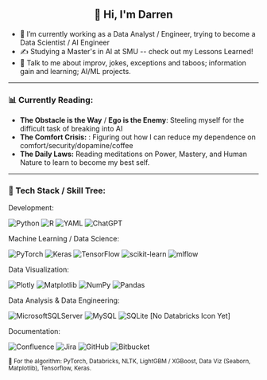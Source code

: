 <h2 align="center">👋 Hi, I'm Darren </h2>


- 🔭 I’m currently working as a Data Analyst / Engineer, trying to become a Data Scientist / AI Engineer
- ✍ Studying a Master's in AI at SMU -- check out my Lessons Learned!
- 💬 Talk to me about improv, jokes, exceptions and taboos; information gain and learning; AI/ML projects.
-------

### 📊 **Currently Reading:**

- **The Obstacle is the Way** / **Ego is the Enemy**: Steeling myself for the difficult task of breaking into AI
- **The Comfort Crisis:** : Figuring out how I can reduce my dependence on comfort/security/dopamine/coffee
- **The Daily Laws:** Reading meditations on Power, Mastery, and Human Nature to learn to become my best self.

-------
<!--
**📝 Latest Blog Posts**

<p align="center">
  <a href="[https://blog.athulcyriac.in](https://1df.co/)">Personal Blog</a> •
  <a href="https://twitter.com/athulcajay">Linkedin</a>
</p>
-------
-->
### 🌴 Tech Stack / Skill Tree:



Development:

![Python](https://img.shields.io/badge/python-3670A0?style=for-the-badge&logo=python&logoColor=ffdd54) ![R](https://img.shields.io/badge/r-%23276DC3.svg?style=for-the-badge&logo=r&logoColor=white) ![YAML](https://img.shields.io/badge/yaml-%23ffffff.svg?style=for-the-badge&logo=yaml&logoColor=151515) ![ChatGPT](https://img.shields.io/badge/chatGPT-74aa9c?style=for-the-badge&logo=openai&logoColor=white) 

Machine Learning / Data Science:

![PyTorch](https://img.shields.io/badge/PyTorch-%23EE4C2C.svg?style=for-the-badge&logo=PyTorch&logoColor=white) ![Keras](https://img.shields.io/badge/Keras-%23D00000.svg?style=for-the-badge&logo=Keras&logoColor=white) ![TensorFlow](https://img.shields.io/badge/TensorFlow-%23FF6F00.svg?style=for-the-badge&logo=TensorFlow&logoColor=white) ![scikit-learn](https://img.shields.io/badge/scikit--learn-%23F7931E.svg?style=for-the-badge&logo=scikit-learn&logoColor=white) ![mlflow](https://img.shields.io/badge/mlflow-%23d9ead3.svg?style=for-the-badge&logo=numpy&logoColor=blue) 

Data Visualization: 

![Plotly](https://img.shields.io/badge/Plotly-%233F4F75.svg?style=for-the-badge&logo=plotly&logoColor=white) ![Matplotlib](https://img.shields.io/badge/Matplotlib-%23ffffff.svg?style=for-the-badge&logo=Matplotlib&logoColor=black) ![NumPy](https://img.shields.io/badge/numpy-%23013243.svg?style=for-the-badge&logo=numpy&logoColor=white) ![Pandas](https://img.shields.io/badge/pandas-%23150458.svg?style=for-the-badge&logo=pandas&logoColor=white)

Data Analysis & Data Engineering: 

![MicrosoftSQLServer](https://img.shields.io/badge/Microsoft%20SQL%20Server-CC2927?style=for-the-badge&logo=microsoft%20sql%20server&logoColor=white) ![MySQL](https://img.shields.io/badge/mysql-4479A1.svg?style=for-the-badge&logo=mysql&logoColor=white) ![SQLite](https://img.shields.io/badge/sqlite-%2307405e.svg?style=for-the-badge&logo=sqlite&logoColor=white) [No Databricks Icon Yet]

Documentation: 

![Confluence](https://img.shields.io/badge/confluence-%23172BF4.svg?style=for-the-badge&logo=confluence&logoColor=white) ![Jira](https://img.shields.io/badge/jira-%230A0FFF.svg?style=for-the-badge&logo=jira&logoColor=white) ![GitHub](https://img.shields.io/badge/github-%23121011.svg?style=for-the-badge&logo=github&logoColor=white) ![Bitbucket](https://img.shields.io/badge/bitbucket-%230047B3.svg?style=for-the-badge&logo=bitbucket&logoColor=white)

<sub>🔎 For the algorithm: PyTorch, Databricks, NLTK, LightGBM / XGBoost, Data Viz (Seaborn, Matplotlib), Tensorflow, Keras.</sub>
